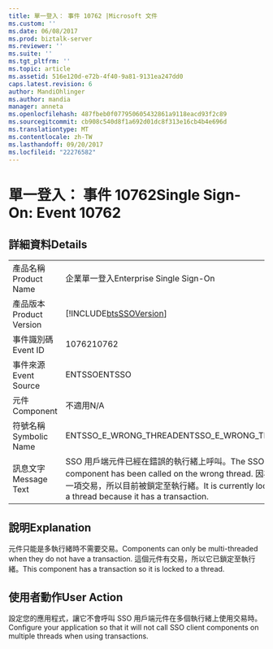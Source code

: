 ```yaml
---
title: 單一登入： 事件 10762 |Microsoft 文件
ms.custom: ''
ms.date: 06/08/2017
ms.prod: biztalk-server
ms.reviewer: ''
ms.suite: ''
ms.tgt_pltfrm: ''
ms.topic: article
ms.assetid: 516e120d-e72b-4f40-9a81-9131ea247dd0
caps.latest.revision: 6
author: MandiOhlinger
ms.author: mandia
manager: anneta
ms.openlocfilehash: 487fbeb0f077950605432861a9118eacd93f2c89
ms.sourcegitcommit: cb908c540d8f1a692d01dc8f313e16cb4b4e696d
ms.translationtype: MT
ms.contentlocale: zh-TW
ms.lasthandoff: 09/20/2017
ms.locfileid: "22276582"
---
```

# <a name="single-sign-on-event-10762"></a><span data-ttu-id="b9768-102">單一登入： 事件 10762</span><span class="sxs-lookup"><span data-stu-id="b9768-102">Single Sign-On: Event 10762</span></span>
## <a name="details"></a><span data-ttu-id="b9768-103">詳細資料</span><span class="sxs-lookup"><span data-stu-id="b9768-103">Details</span></span>  
  
|||  
|-|-|  
|<span data-ttu-id="b9768-104">產品名稱</span><span class="sxs-lookup"><span data-stu-id="b9768-104">Product Name</span></span>|<span data-ttu-id="b9768-105">企業單一登入</span><span class="sxs-lookup"><span data-stu-id="b9768-105">Enterprise Single Sign-On</span></span>|  
|<span data-ttu-id="b9768-106">產品版本</span><span class="sxs-lookup"><span data-stu-id="b9768-106">Product Version</span></span>|[!INCLUDE[btsSSOVersion](../includes/btsssoversion-md.md)]|  
|<span data-ttu-id="b9768-107">事件識別碼</span><span class="sxs-lookup"><span data-stu-id="b9768-107">Event ID</span></span>|<span data-ttu-id="b9768-108">10762</span><span class="sxs-lookup"><span data-stu-id="b9768-108">10762</span></span>|  
|<span data-ttu-id="b9768-109">事件來源</span><span class="sxs-lookup"><span data-stu-id="b9768-109">Event Source</span></span>|<span data-ttu-id="b9768-110">ENTSSO</span><span class="sxs-lookup"><span data-stu-id="b9768-110">ENTSSO</span></span>|  
|<span data-ttu-id="b9768-111">元件</span><span class="sxs-lookup"><span data-stu-id="b9768-111">Component</span></span>|<span data-ttu-id="b9768-112">不適用</span><span class="sxs-lookup"><span data-stu-id="b9768-112">N/A</span></span>|  
|<span data-ttu-id="b9768-113">符號名稱</span><span class="sxs-lookup"><span data-stu-id="b9768-113">Symbolic Name</span></span>|<span data-ttu-id="b9768-114">ENTSSO_E_WRONG_THREAD</span><span class="sxs-lookup"><span data-stu-id="b9768-114">ENTSSO_E_WRONG_THREAD</span></span>|  
|<span data-ttu-id="b9768-115">訊息文字</span><span class="sxs-lookup"><span data-stu-id="b9768-115">Message Text</span></span>|<span data-ttu-id="b9768-116">SSO 用戶端元件已經在錯誤的執行緒上呼叫。</span><span class="sxs-lookup"><span data-stu-id="b9768-116">The SSO client component has been called on the wrong thread.</span></span> <span data-ttu-id="b9768-117">因為它有一項交易，所以目前被鎖定至執行緒。</span><span class="sxs-lookup"><span data-stu-id="b9768-117">It is currently locked to a thread because it has a transaction.</span></span>|  
  
## <a name="explanation"></a><span data-ttu-id="b9768-118">說明</span><span class="sxs-lookup"><span data-stu-id="b9768-118">Explanation</span></span>  
 <span data-ttu-id="b9768-119">元件只能是多執行緒時不需要交易。</span><span class="sxs-lookup"><span data-stu-id="b9768-119">Components can only be multi-threaded when they do not have a transaction.</span></span> <span data-ttu-id="b9768-120">這個元件有交易，所以它已鎖定至執行緒。</span><span class="sxs-lookup"><span data-stu-id="b9768-120">This component has a transaction so it is locked to a thread.</span></span>  
  
## <a name="user-action"></a><span data-ttu-id="b9768-121">使用者動作</span><span class="sxs-lookup"><span data-stu-id="b9768-121">User Action</span></span>  
 <span data-ttu-id="b9768-122">設定您的應用程式，讓它不會呼叫 SSO 用戶端元件在多個執行緒上使用交易時。</span><span class="sxs-lookup"><span data-stu-id="b9768-122">Configure your application so that it will not call SSO client components on multiple threads when using transactions.</span></span>